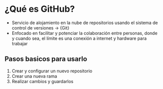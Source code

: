 # ¿Qué es GitHub?
- Servicio de alojamiento en la nube de repositorios usando el sistema de control de versiones → {Git}
- Enfocado en facilitar  y  potenciar la colaboración entre personas, donde  y cuando sea, el límite es una conexión a internet y hardware para trabajar

## Pasos basicos para usarlo
1. Crear y configurar un nuevo repositorio
2. Crear una nueva rama
3. Realizar cambios y guardarlos
